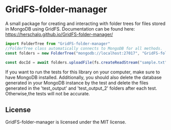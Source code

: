 GridFS-folder-manager
=====
A small package for creating and interacting with folder trees for files stored in MongoDB using GridFS. Documentation can be found here: https://herschalo.github.io/GridFS-folder-manager/ 

```javascript
import FolderTree from "GridFS-folder-manager"
//FolderTree class automatically connects to MongoDB for all methods. 
const folders = new FolderTree("mongodb://localhost:27017", "GridFS-folder-management-sample", "sample-bucket", "sample-folder")

const docId = await folders.uploadFile(fs.createReadStream("sample.txt"), {name:"sample.txt", chunkSize:1048576})

```

If you want to run the tests for this library on your computer, make sure to have MongoDB installed. Additionally, you should also delete the database generated in your MongoDB instance by the test and delete the files generated in the 'test_output' and 'test_output_2' folders after each test. Otherwise,the tests will not be accurate. 

License
-------

GridFS-folder-manager is licensed under the MIT license.
